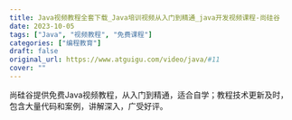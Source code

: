 ```yaml
---
title: Java视频教程全套下载_Java培训视频从入门到精通_java开发视频课程-尚硅谷
date: 2023-10-05
tags: ["Java", "视频教程", "免费课程"]
categories: ["编程教育"]
draft: false
original_url: https://www.atguigu.com/video/java/#11
cover: ""
---
```

尚硅谷提供免费Java视频教程，从入门到精通，适合自学；教程技术更新及时，包含大量代码和案例，讲解深入，广受好评。